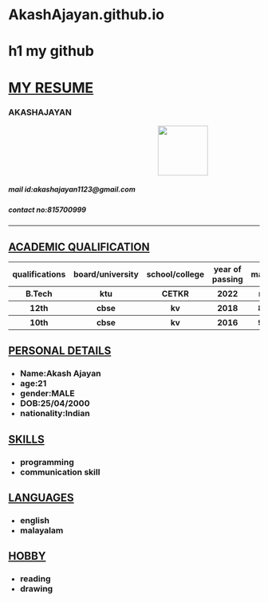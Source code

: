 # AkashAjayan.github.io
# h1 my github
<!DOCTYPE html>
<html>
<head>
<title>MY RESUME</title>
</head> 

<body>
<div>
<centre>
<h1>
<u> MY RESUME</u>
</h1>
</centre>


<h3>AKASHAJAYAN</h3>
<img src="d.jpg"width=100 height=100 hspace=300 allign=right>
<h5>mail id:akashajayan1123@gmail.com</h5>
<h5>contact no:815700999</h5><hr>


<h2>
<u>ACADEMIC QUALIFICATION</u>
</h2>
<table>
<tr>
          <th>qualifications</th>
          <th>board/university</th>
          <th>school/college</th>
          <th>year of passing</th>
          <th>marks</th>
</tr>
<tr>
          <th>B.Tech</th>
          <th>ktu</th>
          <th>CETKR</th>
          <th>2022</th>
          <th>nil</th>
</tr>
<tr>
          <th>12th</th>
          <th>cbse</th>
          <th>kv</th>
          <th>2018</th>
          <th>85</th>
</tr>
<tr>
          <th>10th</th>
          <th>cbse</th>
          <th>kv</th>
          <th>2016</th>
          <th>98</th> 
</tr>
</table>
<h2>
<u>PERSONAL DETAILS</u>
</h2>
<ul>
         <b>
         <h3>
         <li>Name:Akash Ajayan
         <li>age:21
         <li>gender:MALE
         <li>DOB:25/04/2000
         <li>nationality:Indian</li>
</ul>
<h2>
<u>SKILLS</u>
</h2>

<ul>
          <h3>
          <b>
          <li>programming
          <li>communication skill</li>
</ul>
<h2>
<u>LANGUAGES</u>
</h2>

<ul>
           <h3>
           <b>
           <li>english
           <li>malayalam</li>
</ul>
<h2>
<u>HOBBY</u>
</h2>

<ul>
           <h3>
           <b>
           <li>reading
           <li>drawing</li>
</ul>
</body>
</html>

